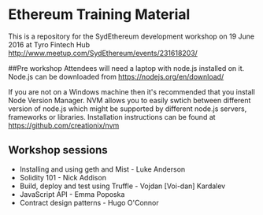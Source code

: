 # Ethereum Training Material
This is a repository for the SydEthereum development workshop on 19 June 2016 at Tyro Fintech Hub http://www.meetup.com/SydEthereum/events/231618203/

##Pre workshop
Attendees will need a laptop with node.js installed on it. Node.js can be downloaded from
https://nodejs.org/en/download/

If you are not on a Windows machine then it's recommended that you install Node Version Manager. NVM allows you to easily swtich between different version of node.js which might be supported by different node.js servers, frameworks or libraries. Installation instructions can be found at https://github.com/creationix/nvm

## Workshop sessions
* Installing and using geth and Mist - Luke Anderson
* Solidity 101 - Nick Addison
* Build, deploy and test using Truffle - Vojdan [Voi-dan] Kardalev
* JavaScript API - Emma Poposka
* Contract design patterns - Hugo O'Connor


